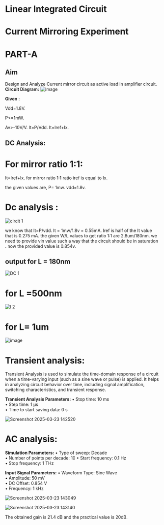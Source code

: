 # Linear Integrated Circuit
# Current Mirroring Experiment
# PART-A
## Aim

Design and Analyze Current mirror circuit as active load in amplifier circuit.
**Circuit Diagram:**
![image](https://github.com/user-attachments/assets/87414ce5-50cc-47d9-babf-2fd26144c1cb)


**Given** :

Vdd=1.8V.

P<=1mW.

Av>-10V/V.
It=P/Vdd.
It=Iref+Ix.
## DC Analysis:
# For mirror ratio 1:1:
 It=Iref+Ix.
 for mirror ratio 1:1 ratio iref is equal to Ix.

 the given values are,
 P= 1mw.
 vdd=1.8v.
 # Dc analysis :
 ![circit 1](https://github.com/user-attachments/assets/00468e5b-aada-45b8-808b-ab1ca0bd7ff9)
 
 we know that It=P/vdd.
 It = 1mw/1.8v = 0.55mA.
 Iref is half of the It value that is 0.275 mA.
 the given W/L values to get ratio 1:1 are 2.8um/180nm.
 we need to provide vin value such a way that the circuit should be in saturation . now the provided value is 0.854v.

 ## output for L = 180nm

![DC 1](https://github.com/user-attachments/assets/2804f44e-fb7c-4d80-823f-231d57bab637)

# for L =500nm




![l 2](https://github.com/user-attachments/assets/999a3f1d-9ae7-40d9-8126-0a7940a32c02)

# for L= 1um
![image](https://github.com/user-attachments/assets/2fc7019a-c414-48e0-91f0-c3b7c264232d)


# Transient analysis:
Transient Analysis is used to simulate the time-domain response of a circuit when a time-varying input (such as a sine wave or pulse) is applied. It helps in analyzing circuit behavior over time, including signal amplification, switching characteristics, and transient response.

**Transient Analysis Parameters:**
• Stop time: 10 ms  
• Step time: 1 µs  
• Time to start saving data: 0 s 


![Screenshot 2025-03-23 142520](https://github.com/user-attachments/assets/f3e6c49b-ad52-4c95-8ddc-dd652b266cef)



# AC analysis:

**Simulation Parameters:**
• Type of sweep: Decade  
• Number of points per decade: 10
• Start frequency: 0.1 Hz  
• Stop frequency: 1 THz  

**Input Signal Parameters:**
• Waveform Type: Sine Wave  
• Amplitude: 50 mV  
• DC Offset: 0.854 V  
• Frequency: 1 kHz 


![Screenshot 2025-03-23 143049](https://github.com/user-attachments/assets/c95c174b-2c9a-4caa-8c29-824175ff301e)


![Screenshot 2025-03-23 143140](https://github.com/user-attachments/assets/9e23f68d-3522-4b53-bf19-64cf16d4c7d3)

The obtained gain is 21.4 dB and the practical value is 20dB.


